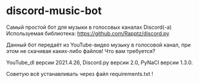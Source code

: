 # discord-music-bot

Самый простой бот для музыки в голосовых каналах Discord(-а)
Используемая библиотека: https://github.com/Rapptz/discord.py

Данный бот передаёт из YouTube-видео музыку в голосовой канал, при этом не скачивая каких-либо файлов!
Что вам требуется?

YouTube_dl версии 2021.4.26,
Discord.py версии 2.0,
PyNaCl версии 1.3.0.

Советую всё устанавливать через файл requirements.txt !

